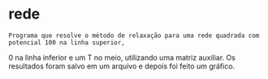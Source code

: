 # rede

    Programa que resolve o método de relaxação para uma rede quadrada com potencial 100 na linha superior, 
0 na linha inferior e um T no meio, utilizando uma matriz auxiliar.
   Os resultados foram salvo em um arquivo e depois foi feito um gráfico.
